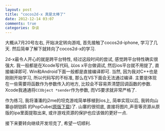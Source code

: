 ```yaml
---
layout: post
title: "cocos2d-x 真是太棒了"
date: 2012-12-14 03:07
comments: true
categories: 杂谈 
---
```


大概从7月20号左右, 开始决定转向游戏, 首先接触了cocos2d-iphone, 学习了几天. 然后简单了解下就转向了cocos2d-x的学习.

2d-x最令人开心的就是跨平台特性, 经过这段时间的尝试, 感觉跨平台特性确实很强大. 我一般都是在Xcode写代码, 以os x平台做调试, 然后ios平台就不用提了, 直接编译即可.
Win和Android下面一般都是直接编译即可. 当然, 因为我对C++也是刚刚开始学习, 所以代码写的不标准, 那么在VS下面会无法通过编译. 主要是体现在一些需要将函数作为参数传入的地方,
比较会不容易弄清楚回调函数的参数. Xcode我通通将`CCObject *sender`作为参数, 而VS要求就非常严格了.


作为练习, 我将潘潘的j2me的坦克游戏简单移植到ios上, 简单实现以后, 我转向山寨@胡铠鸥 的PopCube(<a target="_blank" href="https://itunes.apple.com/cn/app/popcube!/id562905043?l=en&mt=8">原版下载</a>)了. 山寨的很彻底, 直接将图片,声音等资源从原版的ipa里面提取出来, 或许游戏资源的保护也应该做的更好一点.

接下来要转向继续开发坦克了, 希望一切顺利.



